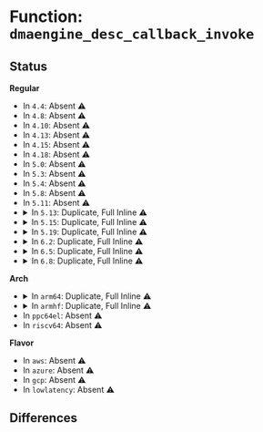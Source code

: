 # Function: <code>dmaengine_desc_callback_invoke</code>

## Status
<b>Regular</b>
<ul>
<li>
In <code>4.4</code>: Absent ⚠️
</li>
<li>
In <code>4.8</code>: Absent ⚠️
</li>
<li>
In <code>4.10</code>: Absent ⚠️
</li>
<li>
In <code>4.13</code>: Absent ⚠️
</li>
<li>
In <code>4.15</code>: Absent ⚠️
</li>
<li>
In <code>4.18</code>: Absent ⚠️
</li>
<li>
In <code>5.0</code>: Absent ⚠️
</li>
<li>
In <code>5.3</code>: Absent ⚠️
</li>
<li>
In <code>5.4</code>: Absent ⚠️
</li>
<li>
In <code>5.8</code>: Absent ⚠️
</li>
<li>
In <code>5.11</code>: Absent ⚠️
</li>
<li>
<details>
<summary>In <code>5.13</code>: Duplicate, Full Inline ⚠️</summary>

**Collision:** Static Duplication

**Inline:** Full

**Transformation:** False

**Instances:**

```
In drivers/dma/virt-dma.c (ffffffff81706d8b)
Location: drivers/dma/dmaengine.h:132
Inline: True
Inline callers:
  - drivers/dma/virt-dma.c:vchan_complete
  - drivers/dma/virt-dma.c:vchan_complete
  - drivers/dma/virt-dma.c:vchan_complete
  - drivers/dma/virt-dma.c:vchan_complete
```
```
In drivers/dma/lgm/lgm-dma.c (ffffffff81708a4c)
Location: drivers/dma/dmaengine.h:132
Inline: True
Inline callers:
  - drivers/dma/lgm/lgm-dma.c:dma_work
  - drivers/dma/lgm/lgm-dma.c:dma_work
  - drivers/dma/lgm/lgm-dma.c:dma_work
  - drivers/dma/lgm/lgm-dma.c:dma_work
```
</details>
</li>
<li>
<details>
<summary>In <code>5.15</code>: Duplicate, Full Inline ⚠️</summary>

**Collision:** Static Duplication

**Inline:** Full

**Transformation:** False

**Instances:**

```
In drivers/dma/virt-dma.c (ffffffff8178263b)
Location: drivers/dma/dmaengine.h:132
Inline: True
Inline callers:
  - drivers/dma/virt-dma.c:vchan_complete
  - drivers/dma/virt-dma.c:vchan_complete
  - drivers/dma/virt-dma.c:vchan_complete
  - drivers/dma/virt-dma.c:vchan_complete
```
```
In drivers/dma/lgm/lgm-dma.c (ffffffff8178486c)
Location: drivers/dma/dmaengine.h:132
Inline: True
Inline callers:
  - drivers/dma/lgm/lgm-dma.c:dma_work
  - drivers/dma/lgm/lgm-dma.c:dma_work
  - drivers/dma/lgm/lgm-dma.c:dma_work
  - drivers/dma/lgm/lgm-dma.c:dma_work
```
</details>
</li>
<li>
<details>
<summary>In <code>5.19</code>: Duplicate, Full Inline ⚠️</summary>

**Collision:** Static Duplication

**Inline:** Full

**Transformation:** False

**Instances:**

```
In drivers/dma/virt-dma.c (ffffffff818b90a2)
Location: drivers/dma/dmaengine.h:132
Inline: True
Inline callers:
  - drivers/dma/virt-dma.c:vchan_complete
  - drivers/dma/virt-dma.c:vchan_complete
  - drivers/dma/virt-dma.c:vchan_complete
  - drivers/dma/virt-dma.c:vchan_complete
```
```
In drivers/dma/lgm/lgm-dma.c (ffffffff818bb534)
Location: drivers/dma/dmaengine.h:132
Inline: True
Inline callers:
  - drivers/dma/lgm/lgm-dma.c:dma_work
  - drivers/dma/lgm/lgm-dma.c:dma_work
  - drivers/dma/lgm/lgm-dma.c:dma_work
  - drivers/dma/lgm/lgm-dma.c:dma_work
```
</details>
</li>
<li>
<details>
<summary>In <code>6.2</code>: Duplicate, Full Inline ⚠️</summary>

**Collision:** Static Duplication

**Inline:** Full

**Transformation:** False

**Instances:**

```
In drivers/dma/virt-dma.c (ffffffff81a06752)
Location: drivers/dma/dmaengine.h:132
Inline: True
Inline callers:
  - drivers/dma/virt-dma.c:vchan_complete
  - drivers/dma/virt-dma.c:vchan_complete
  - drivers/dma/virt-dma.c:vchan_complete
  - drivers/dma/virt-dma.c:vchan_complete
```
```
In drivers/dma/lgm/lgm-dma.c (ffffffff81a0a054)
Location: drivers/dma/dmaengine.h:132
Inline: True
Inline callers:
  - drivers/dma/lgm/lgm-dma.c:dma_work
  - drivers/dma/lgm/lgm-dma.c:dma_work
  - drivers/dma/lgm/lgm-dma.c:dma_work
  - drivers/dma/lgm/lgm-dma.c:dma_work
```
</details>
</li>
<li>
<details>
<summary>In <code>6.5</code>: Duplicate, Full Inline ⚠️</summary>

**Collision:** Static Duplication

**Inline:** Full

**Transformation:** False

**Instances:**

```
In drivers/dma/virt-dma.c (ffffffff81a4f5e2)
Location: drivers/dma/dmaengine.h:132
Inline: True
Inline callers:
  - drivers/dma/virt-dma.c:vchan_complete
  - drivers/dma/virt-dma.c:vchan_complete
  - drivers/dma/virt-dma.c:vchan_complete
  - drivers/dma/virt-dma.c:vchan_complete
```
```
In drivers/dma/lgm/lgm-dma.c (ffffffff81a52ecc)
Location: drivers/dma/dmaengine.h:132
Inline: True
Inline callers:
  - drivers/dma/lgm/lgm-dma.c:dma_work
  - drivers/dma/lgm/lgm-dma.c:dma_work
  - drivers/dma/lgm/lgm-dma.c:dma_work
  - drivers/dma/lgm/lgm-dma.c:dma_work
```
</details>
</li>
<li>
<details>
<summary>In <code>6.8</code>: Duplicate, Full Inline ⚠️</summary>

**Collision:** Static Duplication

**Inline:** Full

**Transformation:** False

**Instances:**

```
In drivers/dma/virt-dma.c (ffffffff81a9b282)
Location: drivers/dma/dmaengine.h:132
Inline: True
Inline callers:
  - drivers/dma/virt-dma.c:vchan_complete
  - drivers/dma/virt-dma.c:vchan_complete
  - drivers/dma/virt-dma.c:vchan_complete
  - drivers/dma/virt-dma.c:vchan_complete
```
```
In drivers/dma/lgm/lgm-dma.c (ffffffff81a9ec7c)
Location: drivers/dma/dmaengine.h:132
Inline: True
Inline callers:
  - drivers/dma/lgm/lgm-dma.c:dma_work
  - drivers/dma/lgm/lgm-dma.c:dma_work
  - drivers/dma/lgm/lgm-dma.c:dma_work
  - drivers/dma/lgm/lgm-dma.c:dma_work
```
</details>
</li>
</ul>
<b>Arch</b>
<ul>
<li>
<details>
<summary>In <code>arm64</code>: Duplicate, Full Inline ⚠️</summary>

**Collision:** Static Duplication

**Inline:** Full

**Transformation:** False

**Instances:**

```
In drivers/dma/virt-dma.c (ffff8000107fe764)
Location: drivers/dma/dmaengine.h:124
Inline: True
Inline callers:
  - drivers/dma/virt-dma.c:vchan_complete
  - drivers/dma/virt-dma.c:vchan_complete
  - drivers/dma/virt-dma.c:vchan_complete
  - drivers/dma/virt-dma.c:vchan_complete
```
```
In drivers/dma/mv_xor.c (ffff8000108068e8)
Location: drivers/dma/dmaengine.h:124
Inline: True
Inline callers:
  - drivers/dma/mv_xor.c:mv_chan_slot_cleanup
```
```
In drivers/dma/mv_xor_v2.c (ffff800010808548)
Location: drivers/dma/dmaengine.h:124
Inline: True
Inline callers:
  - drivers/dma/mv_xor_v2.c:mv_xor_v2_tasklet
```
```
In drivers/dma/mxs-dma.c (ffff800010809d08)
Location: drivers/dma/dmaengine.h:124
Inline: True
Inline callers:
  - drivers/dma/mxs-dma.c:mxs_dma_tasklet
```
```
In drivers/dma/ipu/ipu_idmac.c (ffff80001080c708)
Location: drivers/dma/dmaengine.h:124
Inline: True
Inline callers:
  - drivers/dma/ipu/ipu_idmac.c:idmac_interrupt
  - drivers/dma/ipu/ipu_idmac.c:idmac_interrupt
  - drivers/dma/ipu/ipu_idmac.c:idmac_interrupt
  - drivers/dma/ipu/ipu_idmac.c:idmac_interrupt
```
</details>
</li>
<li>
<details>
<summary>In <code>armhf</code>: Duplicate, Full Inline ⚠️</summary>

**Collision:** Static Duplication

**Inline:** Full

**Transformation:** False

**Instances:**

```
In drivers/dma/virt-dma.c (c091fa68)
Location: drivers/dma/dmaengine.h:124
Inline: True
Inline callers:
  - drivers/dma/virt-dma.c:vchan_complete
  - drivers/dma/virt-dma.c:vchan_complete
  - drivers/dma/virt-dma.c:vchan_complete
  - drivers/dma/virt-dma.c:vchan_complete
```
```
In drivers/dma/mv_xor.c (c0924604)
Location: drivers/dma/dmaengine.h:124
Inline: True
Inline callers:
  - drivers/dma/mv_xor.c:mv_chan_slot_cleanup
```
```
In drivers/dma/mxs-dma.c (c0926c6c)
Location: drivers/dma/dmaengine.h:124
Inline: True
Inline callers:
  - drivers/dma/mxs-dma.c:mxs_dma_tasklet
```
```
In drivers/dma/ipu/ipu_idmac.c (c0929120)
Location: drivers/dma/dmaengine.h:124
Inline: True
Inline callers:
  - drivers/dma/ipu/ipu_idmac.c:idmac_interrupt
  - drivers/dma/ipu/ipu_idmac.c:idmac_interrupt
  - drivers/dma/ipu/ipu_idmac.c:idmac_interrupt
  - drivers/dma/ipu/ipu_idmac.c:idmac_interrupt
```
```
In drivers/dma/tegra20-apb-dma.c (c092a02c)
Location: drivers/dma/dmaengine.h:124
Inline: True
Inline callers:
  - drivers/dma/tegra20-apb-dma.c:tegra_dma_tasklet
```
</details>
</li>
<li>
In <code>ppc64el</code>: Absent ⚠️
</li>
<li>
In <code>riscv64</code>: Absent ⚠️
</li>
</ul>
<b>Flavor</b>
<ul>
<li>
In <code>aws</code>: Absent ⚠️
</li>
<li>
In <code>azure</code>: Absent ⚠️
</li>
<li>
In <code>gcp</code>: Absent ⚠️
</li>
<li>
In <code>lowlatency</code>: Absent ⚠️
</li>
</ul>

## Differences
